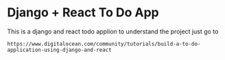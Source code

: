 # Django + React To Do App
This is a django and react todo applion
to understand the project just go to
```
https://www.digitalocean.com/community/tutorials/build-a-to-do-application-using-django-and-react
```